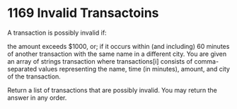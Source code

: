 # 1169 Invalid Transactoins

A transaction is possibly invalid if:

the amount exceeds $1000, or;
if it occurs within (and including) 60 minutes of another transaction with the same name in a different city.
You are given an array of strings transaction where transactions[i] consists of comma-separated values representing the name, time (in minutes), amount, and city of the transaction.

Return a list of transactions that are possibly invalid. You may return the answer in any order.

